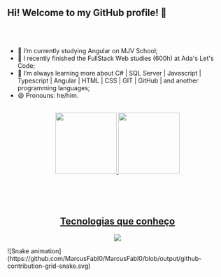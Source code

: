 ## Hi! Welcome to my GitHub profile! 👋 
<br><br>

- 🔭 I’m currently studying Angular on MJV School;  
- 🔭 I recently finished the FullStack Web studies (600h) at Ada's Let's Code;
- 🌱 I’m always learning more about C# | SQL Server | Javascript | Typescript | Angular | HTML | CSS | GIT | GitHub | and another programming languages;
- 😄 Pronouns: he/him.
<br><br>

<div align="center">
  <a href="https://github.com/MarcusFabI0">
  <img height="140em" src="https://github-readme-stats.vercel.app/api?username=MarcusFabI0&show_icons=true&theme=dark&include_all_commits=false&count_private=true"/>
  <img height="140em" src="https://github-readme-stats.vercel.app/api/top-langs/?username=MarcusFabI0&layout=compact&langs_count=7&theme=dark"/>  
</div><br>

  ## 
  <br>
  



<h2 align="center"> Tecnologias que conheço </h2>
<p align="center">
  <a href="https://skillicons.dev">
    <img src="https://skillicons.dev/icons?i=vscode,js,html,css,sass,angular,ts,github,git,visualstudio" />
  </a>
  </p>
              ![Snake animation](https://github.com/MarcusFabI0/MarcusFabI0/blob/output/github-contribution-grid-snake.svg)
  
  


